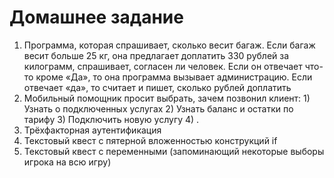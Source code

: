 # Домашнее задание

1. Программа, которая спрашивает, сколько весит багаж. Если багаж весит больше 25 кг, она предлагает доплатить 330 рублей за килограмм, спрашивает, согласен ли человек. Если он отвечает что-то кроме «Да», то она программа вызывает администрацию. Если отвечает «да», то считает и пишет, сколько рублей доплатить
2. Мобильный помощник просит выбрать, зачем позвонил клиент: 1) Узнать о подключенных услугах 2) Узнать баланс и остатки по тарифу 3) Подключить новую услугу 4) .
3. Трёхфакторная аутентификация
4. Текстовый квест с пятерной вложенностью конструкций if
5. Текстовый квест с переменными (запоминающий некоторые выборы игрока на всю игру)
